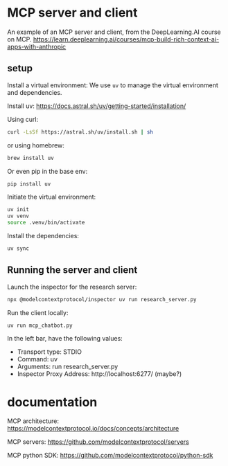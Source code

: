 # MCP server and client

An example of an MCP server and client, from the DeepLearning.AI course on MCP.
https://learn.deeplearning.ai/courses/mcp-build-rich-context-ai-apps-with-anthropic

## setup

Install a virtual environment:
We use `uv` to manage the virtual environment and dependencies.

Install uv:
https://docs.astral.sh/uv/getting-started/installation/

Using curl:
```bash
curl -LsSf https://astral.sh/uv/install.sh | sh
```
or using homebrew:
```bash
brew install uv
```
Or even pip in the base env:
```bash
pip install uv
```

Initiate the virtual environment:
```bash
uv init
uv venv
source .venv/bin/activate
```

Install the dependencies:
```bash
uv sync
```

## Running the server and client
Launch the inspector for the research server:
```bash
npx @modelcontextprotocol/inspector uv run research_server.py
```

Run the client locally:
```bash
uv run mcp_chatbot.py
```




In the left bar, have the following values:
* Transport type: STDIO
* Command: uv
* Arguments: run research_server.py
* Inspector Proxy Address: http://localhost:6277/
(maybe?)






# documentation

MCP architecture:
https://modelcontextprotocol.io/docs/concepts/architecture


MCP servers:
https://github.com/modelcontextprotocol/servers

MCP python SDK:
https://github.com/modelcontextprotocol/python-sdk
